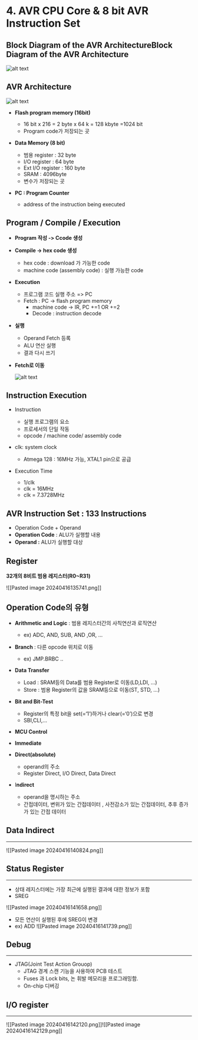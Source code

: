# 4. AVR CPU Core & 8 bit AVR Instruction Set 


## Block Diagram of the AVR ArchitectureBlock Diagram of the AVR Architecture

![alt text](Atmega128/4.Instruction/image.png)



## AVR Architecture

![alt text](Atmega128/4.Instruction/image-1.png)

- **Flash program memory (16bit)**
  - 16 bit x 216 = 2 byte x 64 k = 128 kbyte =1024 bit
  - Program code가 저장되는 곳


-  **Data Memory (8 bit)**
   -  범용 register : 32 byte
   -  I/O register : 64 byte
   -  Ext I/O register : 160 byte
   -  SRAM : 4096byte
   -  변수가 저장되는 곳

-  **PC : Program Counter**
   -  address of the instruction being executed
  


## Program / Compile / Execution

   - **Program 작성 -> Ccode 생성**
   - **Compile -> hex code 생성**
     - hex code : download 가 가능한 code
     - machine code (assembly code) : 실행 가능한 code
   - **Execution**
     - 프로그램 코드 실행 주소 => PC
     - Fetch : PC -> flash program memory
       - machine code -> IR, PC +=1 OR +=2
       - Decode : instruction decode



   -  **실행**
       -  Operand Fetch 등록
       - ALU 연산 실행
       - 결과 다시 쓰기



  - **Fetch로 이동**
  
    ![alt text](Atmega128/4.Instruction/image-2.png)


## Instruction Execution

   - Instruction
     - 실행 프로그램의 요소
     - 프로세서의 단일 작동
     - opcode / machine code/ assembly code

- clk: system clock
	- Atmega 128 : 16MHz 가능, XTAL1 pin으로 공급 
- Execution Time
	- 1/clk
	- clk = 16MHz
	- clk = 7.3728MHz


## AVR Instruction Set : 133 Instructions

- Operation Code + Operand
- **Operation Code** : ALU가 실행할 내용
- **Operand :** ALU가 실행할 대상

## Register

**32개의 8비트 범용 레지스터(R0~R31)**


![[Pasted image 20240416135741.png]]


## Operation Code의 유형

-  **Arithmetic and Logic** : 범용 레지스터간의 사칙연산과 로직연산
	- ex) ADC, AND, SUB, AND ,OR, ...
	
- **Branch** : 다른 opcode 위치로 이동
	- ex) JMP.BRBC ..
	
- **Data Transfer**
	- Load : SRAM등의 Data를 범용 Register로 이동(LD,LDI, ...)
	- Store : 범용 Register의 값을 SRAM등으로 이동(ST, STD, ...)

- **Bit and Bit-Test**
	- Register의 특정 bit을 set(=‘1’)하거나 clear(=‘0’)으로 변경
	- SBI,CLI,...

- **MCU Control**
- **Immediate**
- **Direct(absolute)**
	- operand의 주소
	- Register Direct, I/O Direct, Data Direct

- I**ndirect**
	- operand을 명시하는 주소
	- 간접데이터, 변위가 있는 간접데이터 , 사전감소가 있는 간접데이터, 추후 증가가 있는 간접 데이터

## Data Indirect
-----

![[Pasted image 20240416140824.png]]



## Status Register
---------

- 상태 레지스터에는 가장 최근에 실행된 결과에 대한 정보가 포함
- SREG

![[Pasted image 20240416141658.png]]

- 모든 연산이 실행된 후에 SREG이 변경
- ex) ADD
![[Pasted image 20240416141739.png]]




## Debug

--------

- JTAG(Joint Test Action Grouop)
	- JTAG 경계 스캔 기능을 사용하여 PCB 테스트
	- Fuses 과 Lock bits, 논 휘발 메모리을 프로그래밍함.
	- On-chip 디버깅


## I/O register
----

![[Pasted image 20240416142120.png]]![[Pasted image 20240416142129.png]]